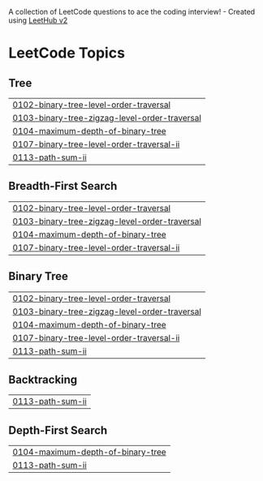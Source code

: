 A collection of LeetCode questions to ace the coding interview! - Created using [LeetHub v2](https://github.com/arunbhardwaj/LeetHub-2.0)
<!---LeetCode Topics Start-->
# LeetCode Topics
## Tree
|  |
| ------- |
| [0102-binary-tree-level-order-traversal](https://github.com/PRASHANT98178/HWI-prep/tree/master/0102-binary-tree-level-order-traversal) |
| [0103-binary-tree-zigzag-level-order-traversal](https://github.com/PRASHANT98178/HWI-prep/tree/master/0103-binary-tree-zigzag-level-order-traversal) |
| [0104-maximum-depth-of-binary-tree](https://github.com/PRASHANT98178/HWI-prep/tree/master/0104-maximum-depth-of-binary-tree) |
| [0107-binary-tree-level-order-traversal-ii](https://github.com/PRASHANT98178/HWI-prep/tree/master/0107-binary-tree-level-order-traversal-ii) |
| [0113-path-sum-ii](https://github.com/PRASHANT98178/HWI-prep/tree/master/0113-path-sum-ii) |
## Breadth-First Search
|  |
| ------- |
| [0102-binary-tree-level-order-traversal](https://github.com/PRASHANT98178/HWI-prep/tree/master/0102-binary-tree-level-order-traversal) |
| [0103-binary-tree-zigzag-level-order-traversal](https://github.com/PRASHANT98178/HWI-prep/tree/master/0103-binary-tree-zigzag-level-order-traversal) |
| [0104-maximum-depth-of-binary-tree](https://github.com/PRASHANT98178/HWI-prep/tree/master/0104-maximum-depth-of-binary-tree) |
| [0107-binary-tree-level-order-traversal-ii](https://github.com/PRASHANT98178/HWI-prep/tree/master/0107-binary-tree-level-order-traversal-ii) |
## Binary Tree
|  |
| ------- |
| [0102-binary-tree-level-order-traversal](https://github.com/PRASHANT98178/HWI-prep/tree/master/0102-binary-tree-level-order-traversal) |
| [0103-binary-tree-zigzag-level-order-traversal](https://github.com/PRASHANT98178/HWI-prep/tree/master/0103-binary-tree-zigzag-level-order-traversal) |
| [0104-maximum-depth-of-binary-tree](https://github.com/PRASHANT98178/HWI-prep/tree/master/0104-maximum-depth-of-binary-tree) |
| [0107-binary-tree-level-order-traversal-ii](https://github.com/PRASHANT98178/HWI-prep/tree/master/0107-binary-tree-level-order-traversal-ii) |
| [0113-path-sum-ii](https://github.com/PRASHANT98178/HWI-prep/tree/master/0113-path-sum-ii) |
## Backtracking
|  |
| ------- |
| [0113-path-sum-ii](https://github.com/PRASHANT98178/HWI-prep/tree/master/0113-path-sum-ii) |
## Depth-First Search
|  |
| ------- |
| [0104-maximum-depth-of-binary-tree](https://github.com/PRASHANT98178/HWI-prep/tree/master/0104-maximum-depth-of-binary-tree) |
| [0113-path-sum-ii](https://github.com/PRASHANT98178/HWI-prep/tree/master/0113-path-sum-ii) |
<!---LeetCode Topics End-->